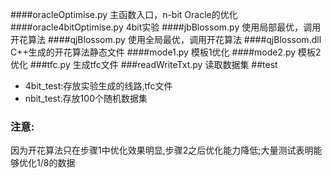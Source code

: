 ####oracleOptimise.py
主函数入口，n-bit Oracle的优化
####oracle4bitOptimise.py
4bit实验
####jbBlossom.py
使用局部最优，调用开花算法
####qjBlossom.py
使用全局最优，调用开花算法
####qjBlossom.dll
C++生成的开花算法静态文件
####mode1.py
模板1优化
####mode2.py
模板2优化
###tfc.py
生成tfc文件
###readWriteTxt.py
读取数据集
##test
- 4bit_test:存放实验生成的线路,tfc文件
- nbit_test:存放100个随机数据集

### 注意:
因为开花算法只在步骤1中优化效果明显,步骤2之后优化能力降低;大量测试表明能够优化1/8的数据